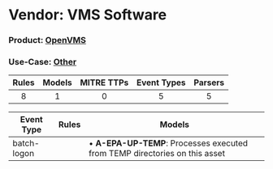 Vendor: VMS Software
====================
### Product: [OpenVMS](../ds_vms_software_openvms.md)
### Use-Case: [Other](../../../../UseCases/uc_other.md)

| Rules | Models | MITRE TTPs | Event Types | Parsers |
|:-----:|:------:|:----------:|:-----------:|:-------:|
|   8   |   1    |     0      |      5      |    5    |

| Event Type  | Rules | Models                                                                          |
| ----------- | ----- | ------------------------------------------------------------------------------- |
| batch-logon |       |  • <b>A-EPA-UP-TEMP</b>: Processes executed from TEMP directories on this asset |